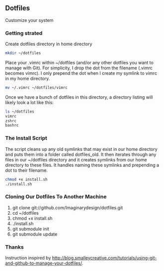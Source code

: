 ## Dotfiles

Customize your system

### Getting strated

Create dotfiles directory in home directory

```bash
mkdir ~/dotfiles
```

Place your .vimrc within ~/dotfiles (and/or any other dotfiles you want to manage with Git). For simplicity, I drop the dot from the filename (.vimrc becomes vimrc). I only prepend the dot when I create my symlink to vimrc in my home directory.

```bash
mv ~/.vimrc ~/dotfiles/vimrc
```

Once we have a bunch of dotfiles in this directory, a directory listing will likely look a lot like this:

```bash
ls ~/dotfiles
vimrc
zshrc
bashrc
```

### The Install Script

The script cleans up any old symlinks that may exist in our home directory and puts them into a folder called dotfiles_old. It then iterates through any files in our ~/dotfiles directory and it creates symlinks from our home directory to these files. It handles naming these symlinks and prepending a dot to their filename.

```bash
chmod +x install.sh
./install.sh
```

### Cloning Our Dotfiles To Another Machine

1. git clone git://github.com/Imaginarydesign/dotfiles.git
2. cd ~/dotfiles
3. chmod +x install.sh
4. ./install.sh
5. git submodule init
6. git submodule update

### Thanks

Instruction inspired by <http://blog.smalleycreative.com/tutorials/using-git-and-github-to-manage-your-dotfiles/>.
